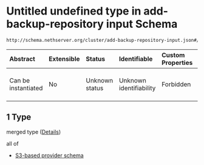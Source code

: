 # Untitled undefined type in add-backup-repository input Schema

```txt
http://schema.nethserver.org/cluster/add-backup-repository-input.json#/anyOf/1
```



| Abstract            | Extensible | Status         | Identifiable            | Custom Properties | Additional Properties | Access Restrictions | Defined In                                                                                            |
| :------------------ | :--------- | :------------- | :---------------------- | :---------------- | :-------------------- | :------------------ | :---------------------------------------------------------------------------------------------------- |
| Can be instantiated | No         | Unknown status | Unknown identifiability | Forbidden         | Allowed               | none                | [add-backup-repository-input.json\*](cluster/add-backup-repository-input.json "open original schema") |

## 1 Type

merged type ([Details](add-backup-repository-input-anyof-1.md))

all of

*   [S3-based provider schema](add-backup-repository-input-anyof-1-allof-s3-based-provider-schema.md "check type definition")

